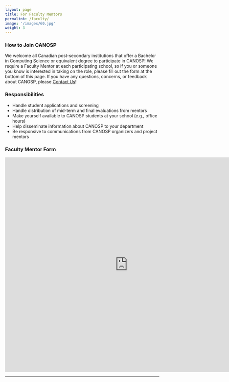 ```yaml
---
layout: page
title: For Faculty Mentors
permalink: /faculty/
image: '/images/60.jpg'
weight: 3
---
```

### How to Join CANOSP
We welcome all Canadian post-secondary institutions that offer a Bachelor in Computing Science or equivalent degree to participate in CANOSP!  We require a Faculty Mentor at each participating school, so if you or someone you know is interested in taking on the role, please fill out the form at the bottom of this page.  If you have any questions, concerns, or feedback about CANOSP, please [Contact Us](/contactus)!

### Responsibilities
- Handle student applications and screening  
- Handle distribution of mid-term and final evaluations from mentors  
- Make yourself available to CANOSP students at your school (e.g., office hours)  
- Help disseminate information about CANOSP to your department  
- Be responsive to communications from CANOSP organizers and project mentors  


### Faculty Mentor Form
<iframe src="https://docs.google.com/forms/d/e/1FAIpQLSes0hIEk8nj5guKuvb-DjZkMbxOrYPTlmKbvkgbycEYsX6eFw/viewform?embedded=true" width="800" height="700" frameborder="0" marginheight="0" marginwidth="0">Loading…</iframe>

***
